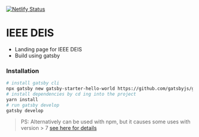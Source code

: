 [![Netlify Status](https://api.netlify.com/api/v1/badges/f58bd6b3-4026-4d6b-ad76-6a4d76ae5059/deploy-status)](https://app.netlify.com/sites/ieee-deis/deploys)

# IEEE DEIS 

- Landing page for IEEE DEIS 
- Build using gatsby

### Installation 

```sh
# install gatsby cli
npx gatsby new gatsby-starter-hello-world https://github.com/gatsbyjs/gatsby-starter-hello-world 
# install dependencies by cd ing into the project
yarn install
# run gatsby develop
gatsby develop
```

> PS: Alternatively can be used with npm, but it causes some uses with version > 7 [see here for details](https://stackoverflow.com/questions/65549858/eresolve-unable-to-resolve-dependency-tree-when-installing-npm-react-facebook)

